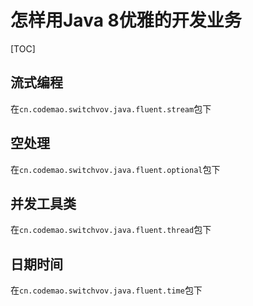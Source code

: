 # 怎样用Java 8优雅的开发业务

[TOC]

## 流式编程

在`cn.codemao.switchvov.java.fluent.stream`包下

## 空处理

在`cn.codemao.switchvov.java.fluent.optional`包下

## 并发工具类

在`cn.codemao.switchvov.java.fluent.thread`包下

## 日期时间

在`cn.codemao.switchvov.java.fluent.time`包下
